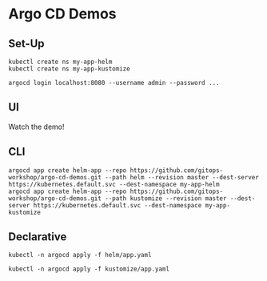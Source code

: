 # Argo CD Demos

## Set-Up

```
kubectl create ns my-app-helm
kubectl create ns my-app-kustomize
```

```
argocd login localhost:8080 --username admin --password ...
```

## UI

Watch the demo!

## CLI

```
argocd app create helm-app --repo https://github.com/gitops-workshop/argo-cd-demos.git --path helm --revision master --dest-server https://kubernetes.default.svc --dest-namespace my-app-helm
argocd app create helm-app --repo https://github.com/gitops-workshop/argo-cd-demos.git --path kustomize --revision master --dest-server https://kubernetes.default.svc --dest-namespace my-app-kustomize
```


## Declarative

```
kubectl -n argocd apply -f helm/app.yaml
```

```
kubectl -n argocd apply -f kustomize/app.yaml
```
